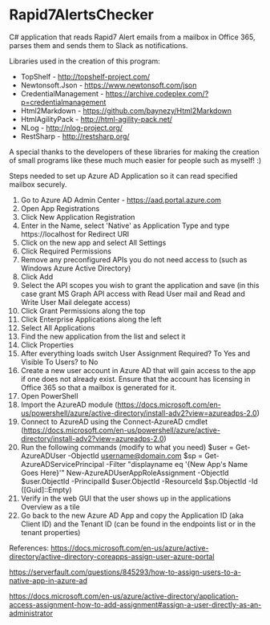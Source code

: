 # Rapid7AlertsChecker
C# application that reads Rapid7 Alert emails from a mailbox in Office 365, parses them and sends them to Slack as notifications.

Libraries used in the creation of this program:
- TopShelf - http://topshelf-project.com/
- Newtonsoft.Json - https://www.newtonsoft.com/json
- CredentialManagement - https://archive.codeplex.com/?p=credentialmanagement
- Html2Markdown - https://github.com/baynezy/Html2Markdown
- HtmlAgilityPack - http://html-agility-pack.net/
- NLog - http://nlog-project.org/
- RestSharp - http://restsharp.org/

A special thanks to the developers of these libraries for making the creation of small programs like these much much easier for people such as myself! :) 

Steps needed to set up Azure AD Application so it can read specified mailbox securely.

1. Go to Azure AD Admin Center - https://aad.portal.azure.com
2. Open App Registrations
3. Click New Application Registration
4. Enter in the Name, select 'Native' as Application Type and type https://localhost for Redirect URI
5. Click on the new app and select All Settings
6. Click Required Permissions
7. Remove any preconfigured APIs you do not need access to (such as Windows Azure Active Directory)
8. Click Add
9. Select the API scopes you wish to grant the application and save (in this case grant MS Graph API access with Read User mail and Read and Write User Mail delegate access)
10. Click Grant Permissions along the top
11. Click Enterprise Applications along the left
12. Select All Applications
13. Find the new application from the list and select it
14. Click Properties
15. After everything loads switch User Assignment Required? To Yes and Visible To Users? to No
16. Create a new user account in Azure AD that will gain access to the app if one does not already exist. Ensure that the account has licensing in Office 365 so that a mailbox is generated for it. 
17. Open PowerShell
18. Import the AzureAD module (https://docs.microsoft.com/en-us/powershell/azure/active-directory/install-adv2?view=azureadps-2.0)
19. Connect to AzureAD using the Connect-AzureAD cmdlet (https://docs.microsoft.com/en-us/powershell/azure/active-directory/install-adv2?view=azureadps-2.0)
20. Run the following commands (modify to what you need)
	$user = Get-AzureADUser -ObjectId username@domain.com
	$sp = Get-AzureADServicePrincipal -Filter "displayname eq '{New App's Name Goes Here}'"
	New-AzureADUserAppRoleAssignment -ObjectId $user.ObjectId -PrincipalId $user.ObjectId -ResourceId $sp.ObjectId -Id ([Guid]::Empty)
21. Verify in the web GUI that the user shows up in the applications Overview as a tile
22. Go back to the new Azure AD App and copy the Application ID (aka Client ID) and the Tenant ID (can be found in the endpoints list or in the tenant properties)

References:
https://docs.microsoft.com/en-us/azure/active-directory/active-directory-coreapps-assign-user-azure-portal

https://serverfault.com/questions/845293/how-to-assign-users-to-a-native-app-in-azure-ad

https://docs.microsoft.com/en-us/azure/active-directory/application-access-assignment-how-to-add-assignment#assign-a-user-directly-as-an-administrator
	

